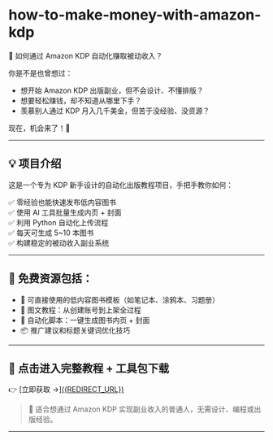 # how-to-make-money-with-amazon-kdp
 🚀 如何通过 Amazon KDP 自动化赚取被动收入？

你是不是也曾想过：

- 想开始 Amazon KDP 出版副业，但不会设计、不懂排版？
- 想要轻松赚钱，却不知道从哪里下手？
- 羡慕别人通过 KDP 月入几千美金，但苦于没经验、没资源？

现在，机会来了！📘

---

## 💡 项目介绍

这是一个专为 KDP 新手设计的自动化出版教程项目，手把手教你如何：

✅ 零经验也能快速发布低内容图书  
✅ 使用 AI 工具批量生成内页 + 封面  
✅ 利用 Python 自动化上传流程  
✅ 每天可生成 5~10 本图书  
✅ 构建稳定的被动收入副业系统

---

## 🎁 免费资源包括：

- 📄 可直接使用的低内容图书模板（如笔记本、涂鸦本、习题册）
- 🧠 图文教程：从创建账号到上架全过程
- 🤖 自动化脚本：一键生成图书内页 + 封面
- 📦 推广建议和标题关键词优化技巧

---

## 🔗 点击进入完整教程 + 工具包下载

👉 [立即获取 →][({REDIRECT_URL})](https://payhip.com/b/DXqSH)

> 🎯 适合想通过 Amazon KDP 实现副业收入的普通人，无需设计、编程或出版经验。

---
